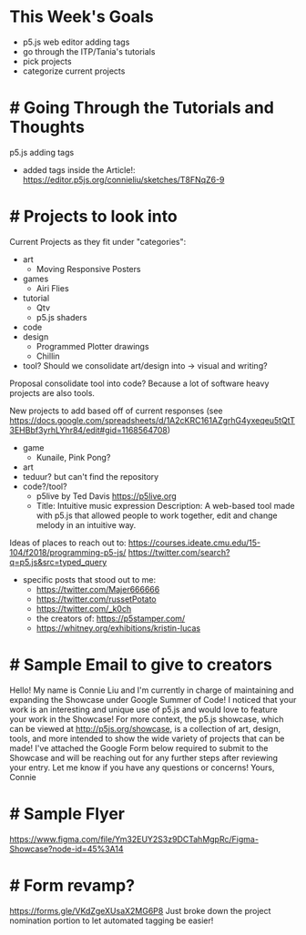 # This Week's Goals
- p5.js web editor adding tags
- go through the ITP/Tania's tutorials
- pick projects
- categorize current projects
# # Going Through the Tutorials and Thoughts
p5.js adding tags
- added tags inside the Article!: https://editor.p5js.org/connieliu/sketches/T8FNqZ6-9


# # Projects to look into
Current Projects as they fit under "categories":
- art
  - Moving Responsive Posters
- games
  - Airi Flies
- tutorial
  - Qtv
  - p5.js shaders
- code
- design
  - Programmed Plotter drawings
  - Chillin
- tool?
Should we consolidate art/design into -> visual and writing?

Proposal consolidate tool into code? Because a lot of software heavy projects are also tools.

New projects to add based off of current responses (see https://docs.google.com/spreadsheets/d/1A2cKRC161AZgrhG4yxeqeu5tQtT3EHBbf3yrhLYhr84/edit#gid=1168564708)
- game
  - Kunaile, Pink Pong?
- art
 - teduur? but can't find the repository
- code?/tool?
  - p5live by Ted Davis
  https://p5live.org
  - Title: Intuitive music expression
Description: A web-based tool made with p5.js that allowed people to work together, edit and change melody in an intuitive way.

Ideas of places to reach out to:
https://courses.ideate.cmu.edu/15-104/f2018/programming-p5-js/
https://twitter.com/search?q=p5.js&src=typed_query
- specific posts that stood out to me:
  - https://twitter.com/Majer666666
  - https://twitter.com/russetPotato
  - https://twitter.com/_k0ch
  - the creators of: https://p5stamper.com/
  - https://whitney.org/exhibitions/kristin-lucas
# # Sample Email to give to creators
Hello!
My name is Connie Liu and I'm currently in charge of maintaining and expanding the Showcase under Google Summer of Code! I noticed that your work is an interesting and unique use of p5.js and would love to feature your work in the Showcase! For more context, the p5.js showcase, which can be viewed at http://p5js.org/showcase, is a collection of art, design, tools, and more intended to show the wide variety of projects that can be made!
I've attached the Google Form below required to submit to the Showcase and will be reaching out for any further steps after reviewing your entry.
Let me know if you have any questions or concerns!
Yours,
Connie

# # Sample Flyer
https://www.figma.com/file/Ym32EUY2S3z9DCTahMgpRc/Figma-Showcase?node-id=45%3A14

# # Form revamp?
https://forms.gle/VKdZgeXUsaX2MG6P8
Just broke down the project nomination portion to let automated tagging be easier!